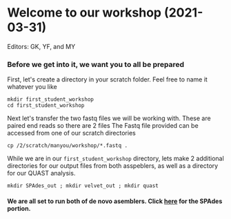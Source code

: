 
# Welcome to our workshop (2021-03-31)
Editors: GK, YF, and MY 

### Before we get into it, we want you to all be prepared

First, let's create a directory in your scratch folder. Feel free to name it whatever you like
```
mkdir first_student_workshop
cd first_student_workshop
```
Next let's transfer the two fastq files we will be working with. These are paired end reads so there are 2 files
The Fastq file provided can be accessed from one of our scratch directories
```
cp /2/scratch/manyou/workshop/*.fastq .
```
While we are in our ```first_student_workshop``` directory, lets make 2 additional directories for our output files from both asspeblers, as well as a directory for our QUAST analysis.
```
mkdir SPAdes_out ; mkdir velvet_out ; mkdir quast
```
#### We are all set to run both of de novo asemblers. Click [here](https://github.com/GregK10/722Workshop_Velvet.SPAdes_YY.MY.GK/blob/main/2_SPAdes.md) for the SPAdes portion.

